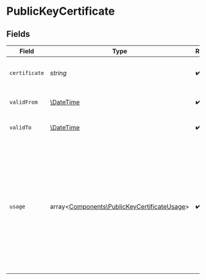 # PublicKeyCertificate


## Fields

| Field                                                                                                                                                                                                                                                                                                     | Type                                                                                                                                                                                                                                                                                                      | Required                                                                                                                                                                                                                                                                                                  | Description                                                                                                                                                                                                                                                                                               |
| --------------------------------------------------------------------------------------------------------------------------------------------------------------------------------------------------------------------------------------------------------------------------------------------------------- | --------------------------------------------------------------------------------------------------------------------------------------------------------------------------------------------------------------------------------------------------------------------------------------------------------- | --------------------------------------------------------------------------------------------------------------------------------------------------------------------------------------------------------------------------------------------------------------------------------------------------------- | --------------------------------------------------------------------------------------------------------------------------------------------------------------------------------------------------------------------------------------------------------------------------------------------------------- |
| `certificate`                                                                                                                                                                                                                                                                                             | *string*                                                                                                                                                                                                                                                                                                  | :heavy_check_mark:                                                                                                                                                                                                                                                                                        | Certyfikat klucza publicznego w formacie DER zakodowany w Base64.                                                                                                                                                                                                                                         |
| `validFrom`                                                                                                                                                                                                                                                                                               | [\DateTime](https://www.php.net/manual/en/class.datetime.php)                                                                                                                                                                                                                                             | :heavy_check_mark:                                                                                                                                                                                                                                                                                        | Data początku obowiązywania certyfikatu.                                                                                                                                                                                                                                                                  |
| `validTo`                                                                                                                                                                                                                                                                                                 | [\DateTime](https://www.php.net/manual/en/class.datetime.php)                                                                                                                                                                                                                                             | :heavy_check_mark:                                                                                                                                                                                                                                                                                        | Data końca obowiązywania certyfikatu.                                                                                                                                                                                                                                                                     |
| `usage`                                                                                                                                                                                                                                                                                                   | array<[Components\PublicKeyCertificateUsage](../../Models/Components/PublicKeyCertificateUsage.md)>                                                                                                                                                                                                       | :heavy_check_mark:                                                                                                                                                                                                                                                                                        | Operacje do których może być używany certyfikat.<br/>\| Wartość \| Opis \|<br/>\| --- \| --- \|<br/>\| KsefTokenEncryption \| Szyfrowanie tokenów KSeF przesyłanych w trakcie procesu uwierzytelniania. \|<br/>\| SymmetricKeyEncryption \| Szyfrowanie klucza symetrycznego wykorzystywanego do szyfrowania przesyłanych faktur. \|<br/> |